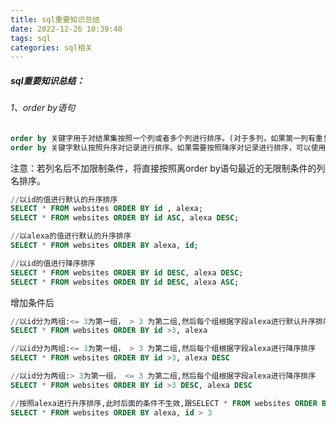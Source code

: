 ```yaml
---
title: sql重要知识总结
date: 2022-12-26 10:39:40
tags: sql
categories: sql相关
---
```


#####                                                                                                  sql重要知识总结：

###### 1、order by语句

```sql
order by 关键字用于对结果集按照一个列或者多个列进行排序。(对于多列，如果第一列有重复的值，那么再根据第二列进行排序)
order by 关键字默认按照升序对记录进行排序。如果需要按照降序对记录进行排序，可以使用 DESC 关键字。
```

注意：若列名后不加限制条件，将直接按照离order by语句最近的无限制条件的列名排序。

```sql
//以id的值进行默认的升序排序
SELECT * FROM websites ORDER BY id , alexa;
SELECT * FROM websites ORDER BY id ASC, alexa DESC;

//以alexa的值进行默认的升序排序
SELECT * FROM websites ORDER BY alexa, id;

//以id的值进行降序排序
SELECT * FROM websites ORDER BY id DESC, alexa DESC;
SELECT * FROM websites ORDER BY id DESC, alexa ASC;
```

增加条件后

```sql
//以id分为两组:<= 3为第一组， > 3 为第二组,然后每个组根据字段alexa进行默认升序排序
SELECT * FROM websites ORDER BY id >3, alexa

//以id分为两组:<= 3为第一组， > 3 为第二组,然后每个组根据字段alexa进行降序排序
SELECT * FROM websites ORDER BY id >3, alexa DESC

//以id分为两组:> 3为第一组， <= 3 为第二组,然后每个组根据字段alexa进行降序排序
SELECT * FROM websites ORDER BY id >3 DESC, alexa DESC

//按照alexa进行升序排序,此时后面的条件不生效,跟SELECT * FROM websites ORDER BY alexa, id查询的结果集相同
SELECT * FROM websites ORDER BY alexa, id > 3
```

